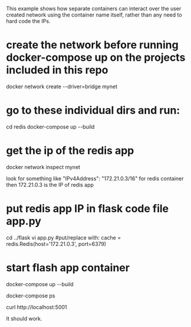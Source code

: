 This example shows how separate containers can interact over the user created network using the container name itself, rather than any need to hard code the IPs.

# create the network before running docker-compose up on the projects included in this repo
docker network create --driver=bridge mynet

# go to these individual dirs and run:
cd redis
docker-compose up --build

# get the ip of the redis app
docker network inspect mynet

look for something like "IPv4Address": "172.21.0.3/16" for redis container
then 172.21.0.3 is the IP of redis app

# put redis app IP in flask code file app.py
cd ../flask
vi app.py
#put/replace with:
cache = redis.Redis(host='172.21.0.3', port=6379)

# start flash app container
docker-compose up --build

docker-compose ps

curl http://localhost:5001

It should work.

